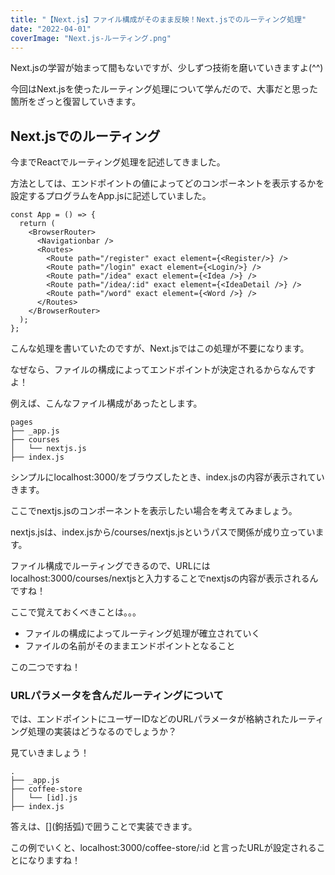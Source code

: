 ```yaml
---
title: "【Next.js】ファイル構成がそのまま反映！Next.jsでのルーティング処理"
date: "2022-04-01"
coverImage: "Next.js-ルーティング.png"
---
```


Next.jsの学習が始まって間もないですが、少しずつ技術を磨いていきますよ(^^)

今回はNext.jsを使ったルーティング処理について学んだので、大事だと思った箇所をざっと復習していきます。

## Next.jsでのルーティング

今までReactでルーティング処理を記述してきました。

方法としては、エンドポイントの値によってどのコンポーネントを表示するかを設定するプログラムをApp.jsに記述していました。

```
const App = () => {
  return (
    <BrowserRouter>
      <Navigationbar />
      <Routes>
        <Route path="/register" exact element={<Register/>} />
        <Route path="/login" exact element={<Login/>} />
        <Route path="/idea" exact element={<Idea />} />
        <Route path="/idea/:id" exact element={<IdeaDetail />} />
        <Route path="/word" exact element={<Word />} />
      </Routes>
    </BrowserRouter>
  );
};
```

こんな処理を書いていたのですが、Next.jsではこの処理が不要になります。

なぜなら、ファイルの構成によってエンドポイントが決定されるからなんですよ！

例えば、こんなファイル構成があったとします。

```
pages
├── _app.js
├── courses
│   └── nextjs.js
├── index.js
```

シンプルにlocalhost:3000/をブラウズしたとき、index.jsの内容が表示されていきます。

ここでnextjs.jsのコンポーネントを表示したい場合を考えてみましょう。

nextjs.jsは、index.jsから/courses/nextjs.jsというパスで関係が成り立っています。

ファイル構成でルーティングできるので、URLにはlocalhost:3000/courses/nextjsと入力することでnextjsの内容が表示されるんですね！

ここで覚えておくべきことは。。。

- ファイルの構成によってルーティング処理が確立されていく
- ファイルの名前がそのままエンドポイントとなること

この二つですね！

### URLパラメータを含んだルーティングについて

では、エンドポイントにユーザーIDなどのURLパラメータが格納されたルーティング処理の実装はどうなるのでしょうか？

見ていきましょう！

```
.
├── _app.js
├── coffee-store
│   └── [id].js
├── index.js
```

答えは、\[\](鉤括弧)で囲うことで実装できます。

この例でいくと、localhost:3000/coffee-store/:id と言ったURLが設定されることになりますね！

